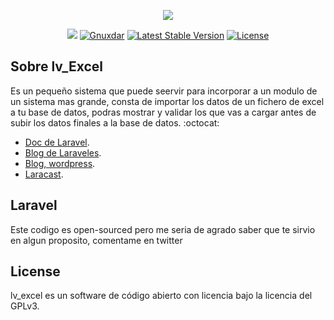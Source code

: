 <p align="center"><img src="https://laravel.com/assets/img/components/logo-laravel.svg"></p>

<p align="center">
<a href="https://twitter.com/gnuxdar"><img src="https://gnuxdar.files.wordpress.com/2017/06/twimg.png"></a>
<a href="https://plus.google.com/u/0/112079471383447865990"><img src="https://lh3.googleusercontent.com/-Ltv7Q-clO5Q/AAAAAAAAAAI/AAAAAAAACm0/Tml587iImts/s36-p-k-rw-no/" alt="Gnuxdar"></a>
<a href="https://packagist.org/packages/laravel/framework"><img src="https://poser.pugx.org/laravel/framework/v/stable.svg" alt="Latest Stable Version"></a>
<a href="https://packagist.org/packages/laravel/framework"><img src="https://poser.pugx.org/laravel/framework/license.svg" alt="License"></a>
</p>

## Sobre lv_Excel

Es un pequeño sistema que puede seervir para incorporar a un modulo de un sistema mas grande, consta de importar los datos de un fichero de excel a tu base de datos, podras mostrar y validar los que vas a cargar antes de subir los datos finales a la base de datos.
:octocat:

- [Doc de Laravel](https://laravel.com/docs/).
- [Blog de Laraveles](https://laraveles.com/).
- [Blog, wordpress](https://gnuxdar.wordpress.com/).
- [Laracast](https://laracasts.com/).


## Laravel

Este codigo es open-sourced pero me seria de agrado saber que te sirvio en algun proposito, comentame en twitter

## License

lv_excel es un software de código abierto con licencia bajo la licencia del GPLv3.
